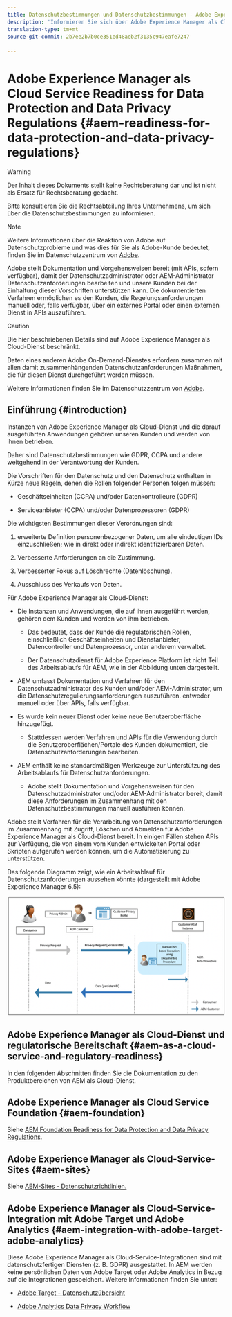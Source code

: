 ```yaml
---
title: Datenschutzbestimmungen und Datenschutzbestimmungen - Adobe Experience Manager als Cloud-Dienst-Bereitschaftsdienst
description: 'Informieren Sie sich über Adobe Experience Manager als Cloud-Service-Unterstützung für die verschiedenen Datenschutzbestimmungen und Datenschutzbestimmungen. einschließlich der EU-Datenschutzverordnung (GDPR), des kalifornischen Datenschutzgesetzes für Verbraucher und wie bei der Implementierung eines neuen AEM als Cloud-Service-Projekt einzuhalten ist. '
translation-type: tm+mt
source-git-commit: 2b7ee2b7b0ce351ed48aeb2f3135c947eafe7247

---
```



# Adobe Experience Manager als Cloud Service Readiness for Data Protection and Data Privacy Regulations {#aem-readiness-for-data-protection-and-data-privacy-regulations}

>[!WARNING]
>
>Der Inhalt dieses Dokuments stellt keine Rechtsberatung dar und ist nicht als Ersatz für Rechtsberatung gedacht.
>
>Bitte konsultieren Sie die Rechtsabteilung Ihres Unternehmens, um sich über die Datenschutzbestimmungen zu informieren.

>[!NOTE]
>
>Weitere Informationen über die Reaktion von Adobe auf Datenschutzprobleme und was dies für Sie als Adobe-Kunde bedeutet, finden Sie im Datenschutzzentrum von [Adobe](https://www.adobe.com/privacy.html).

Adobe stellt Dokumentation und Vorgehensweisen bereit (mit APIs, sofern verfügbar), damit der Datenschutzadministrator oder AEM-Administrator Datenschutzanforderungen bearbeiten und unsere Kunden bei der Einhaltung dieser Vorschriften unterstützen kann. Die dokumentierten Verfahren ermöglichen es den Kunden, die Regelungsanforderungen manuell oder, falls verfügbar, über ein externes Portal oder einen externen Dienst in APIs auszuführen.

>[!CAUTION]
>
>Die hier beschriebenen Details sind auf Adobe Experience Manager als Cloud-Dienst beschränkt.
>
>Daten eines anderen Adobe On-Demand-Dienstes erfordern zusammen mit allen damit zusammenhängenden Datenschutzanforderungen Maßnahmen, die für diesen Dienst durchgeführt werden müssen.
>
>Weitere Informationen finden Sie im Datenschutzzentrum von [Adobe](https://www.adobe.com/privacy.html).

## Einführung {#introduction}

Instanzen von Adobe Experience Manager als Cloud-Dienst und die darauf ausgeführten Anwendungen gehören unseren Kunden und werden von ihnen betrieben.

Daher sind Datenschutzbestimmungen wie GDPR, CCPA und andere weitgehend in der Verantwortung der Kunden.

Die Vorschriften für den Datenschutz und den Datenschutz enthalten in Kürze neue Regeln, denen die Rollen folgender Personen folgen müssen:

* Geschäftseinheiten (CCPA) und/oder Datenkontrolleure (GDPR)

* Serviceanbieter (CCPA) und/oder Datenprozessoren (GDPR)

Die wichtigsten Bestimmungen dieser Verordnungen sind:

1. erweiterte Definition personenbezogener Daten, um alle eindeutigen IDs einzuschließen; wie in direkt oder indirekt identifizierbaren Daten.

2. Verbesserte Anforderungen an die Zustimmung.

3. Verbesserter Fokus auf Löschrechte (Datenlöschung).

4. Ausschluss des Verkaufs von Daten.

Für Adobe Experience Manager als Cloud-Dienst:

* Die Instanzen und Anwendungen, die auf ihnen ausgeführt werden, gehören dem Kunden und werden von ihm betrieben.

   * Das bedeutet, dass der Kunde die regulatorischen Rollen, einschließlich Geschäftseinheiten und Dienstanbieter, Datencontroller und Datenprozessor, unter anderem verwaltet.

   * Der Datenschutzdienst für Adobe Experience Platform ist nicht Teil des Arbeitsablaufs für AEM, wie in der Abbildung unten dargestellt.

* AEM umfasst Dokumentation und Verfahren für den Datenschutzadministrator des Kunden und/oder AEM-Administrator, um die Datenschutzregulierungsanforderungen auszuführen. entweder manuell oder über APIs, falls verfügbar.

* Es wurde kein neuer Dienst oder keine neue Benutzeroberfläche hinzugefügt.

   * Stattdessen werden Verfahren und APIs für die Verwendung durch die Benutzeroberflächen/Portale des Kunden dokumentiert, die Datenschutzanforderungen bearbeiten.

* AEM enthält keine standardmäßigen Werkzeuge zur Unterstützung des Arbeitsablaufs für Datenschutzanforderungen.

   * Adobe stellt Dokumentation und Vorgehensweisen für den Datenschutzadministrator und/oder AEM-Administrator bereit, damit diese Anforderungen im Zusammenhang mit den Datenschutzbestimmungen manuell ausführen können.

Adobe stellt Verfahren für die Verarbeitung von Datenschutzanforderungen im Zusammenhang mit Zugriff, Löschen und Abmelden für Adobe Experience Manager als Cloud-Dienst bereit. In einigen Fällen stehen APIs zur Verfügung, die von einem vom Kunden entwickelten Portal oder Skripten aufgerufen werden können, um die Automatisierung zu unterstützen.

Das folgende Diagramm zeigt, wie ein Arbeitsablauf für Datenschutzanforderungen aussehen könnte (dargestellt mit Adobe Experience Manager 6.5):

![Datenschutz und Datenschutz](assets/data-protection-and-privacy-01.png)

## Adobe Experience Manager als Cloud-Dienst und regulatorische Bereitschaft {#aem-as-a-cloud-service-and-regulatory-readiness}

In den folgenden Abschnitten finden Sie die Dokumentation zu den Produktbereichen von AEM als Cloud-Dienst.

## Adobe Experience Manager als Cloud Service Foundation {#aem-foundation}

Siehe [AEM Foundation Readiness for Data Protection and Data Privacy Regulations](/help/onboarding/data-privacy-and-protection-readiness/foundation-readiness.md).

## Adobe Experience Manager als Cloud-Service-Sites {#aem-sites}

Siehe [AEM-Sites - Datenschutzrichtlinien.](/help/onboarding/data-privacy-and-protection-readiness/sites-readiness.md)

## Adobe Experience Manager als Cloud-Service-Integration mit Adobe Target und Adobe Analytics {#aem-integration-with-adobe-target-adobe-analytics}

Diese Adobe Experience Manager als Cloud-Service-Integrationen sind mit datenschutzfertigen Diensten (z. B. GDPR) ausgestattet. In AEM werden keine persönlichen Daten von Adobe Target oder Adobe Analytics in Bezug auf die Integrationen gespeichert.
Weitere Informationen finden Sie unter:

* [Adobe Target - Datenschutzübersicht](https://docs.adobe.com/content/help/en/target/using/implement-target/before-implement/privacy/privacy.html)

* [Adobe Analytics Data Privacy Workflow](https://docs.adobe.com/content/help/en/analytics/admin/data-governance/an-gdpr-workflow.html)
